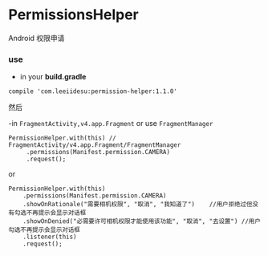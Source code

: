 # PermissionsHelper
Android 权限申请

### use
- in your **build.gradle**

```
compile 'com.leeiidesu:permission-helper:1.1.0'
````

然后


-in `FragmentActivity,v4.app.Fragment` or use `FragmentManager`

```
PermissionHelper.with(this) // FragmentActivity/v4.app.Fragment/FragmentManager
     .permissions(Manifest.permission.CAMERA) 
     .request();
```

or


```
PermissionHelper.with(this)
    .permissions(Manifest.permission.CAMERA)
    .showOnRationale("需要相机权限", "取消", "我知道了")    //用户拒绝过但没有勾选不再提示会显示对话框
    .showOnDenied("必需要许可相机权限才能使用该功能", "取消", "去设置") //用户勾选不再提示会显示对话框
    .listener(this)
    .request();
```
